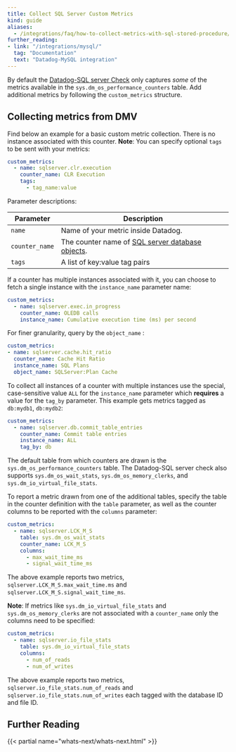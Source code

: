 ```yaml
---
title: Collect SQL Server Custom Metrics
kind: guide
aliases:
  - /integrations/faq/how-to-collect-metrics-with-sql-stored-procedure/
further_reading:
- link: "/integrations/mysql/"
  tag: "Documentation"
  text: "Datadog-MySQL integration"
---
```


By default the [Datadog-SQL server Check][1] only captures *some* of the metrics available in the `sys.dm_os_performance_counters` table. Add additional metrics by following the `custom_metrics` structure.

## Collecting metrics from DMV

Find below an example for a basic custom metric collection. There is no instance associated with this counter. **Note**: You can specify optional `tags` to be sent with your metrics:

```yaml
custom_metrics:
  - name: sqlserver.clr.execution
    counter_name: CLR Execution
    tags:
      - tag_name:value
```

Parameter descriptions:

| Parameter      | Description                                           |
|----------------|-------------------------------------------------------|
| `name`         | Name of your metric inside Datadog.                   |
| `counter_name` | The counter name of [SQL server database objects][2]. |
| `tags`         | A list of key:value tag pairs                         |

If a counter has multiple instances associated with it, you can choose to fetch a single instance with the `instance_name` parameter name:

```yaml
custom_metrics:
  - name: sqlserver.exec.in_progress
    counter_name: OLEDB calls
    instance_name: Cumulative execution time (ms) per second
```

For finer granularity, query by the `object_name` :

```yaml
custom_metrics:
- name: sqlserver.cache.hit_ratio
  counter_name: Cache Hit Ratio
  instance_name: SQL Plans
  object_name: SQLServer:Plan Cache
```

To collect all instances of a counter with multiple instances use the special, case-sensitive value `ALL` for the `instance_name` parameter which **requires** a value for the `tag_by` parameter. This example gets metrics tagged as `db:mydb1`, `db:mydb2`:

```yaml
custom_metrics:
  - name: sqlserver.db.commit_table_entries
    counter_name: Commit table entries
    instance_name: ALL
    tag_by: db
```

The default table from which counters are drawn is the `sys.dm_os_performance_counters` table. The Datadog-SQL server check also supports `sys.dm_os_wait_stats`, `sys.dm_os_memory_clerks`, and `sys.dm_io_virtual_file_stats`.

To report a metric drawn from one of the additional tables, specify the table in the counter definition with the `table` parameter, as well as the counter columns to be reported with the `columns` parameter:

```yaml
custom_metrics:
  - name: sqlserver.LCK_M_S
    table: sys.dm_os_wait_stats
    counter_name: LCK_M_S
    columns:
      - max_wait_time_ms
      - signal_wait_time_ms

```

The above example reports two metrics, `sqlserver.LCK_M_S.max_wait_time.ms` and `sqlserver.LCK_M_S.signal_wait_time_ms`.

**Note**: If metrics like `sys.dm_io_virtual_file_stats` and `sys.dm_os_memory_clerks` are not associated with a `counter_name` only the columns need to be specified:

```yaml
custom_metrics:
  - name: sqlserver.io_file_stats
    table: sys.dm_io_virtual_file_stats
    columns:
      - num_of_reads
      - num_of_writes
```

The above example reports two metrics, `sqlserver.io_file_stats.num_of_reads` and `sqlserver.io_file_stats.num_of_writes` each tagged with the database ID and file ID.

## Further Reading

{{< partial name="whats-next/whats-next.html" >}}

[1]: /integrations/sqlserver/
[2]: https://docs.microsoft.com/en-us/sql/relational-databases/performance-monitor/sql-server-databases-object
[3]: /metrics/#metric-types
[4]: /metrics/types/?tab=histogram#metric-types
